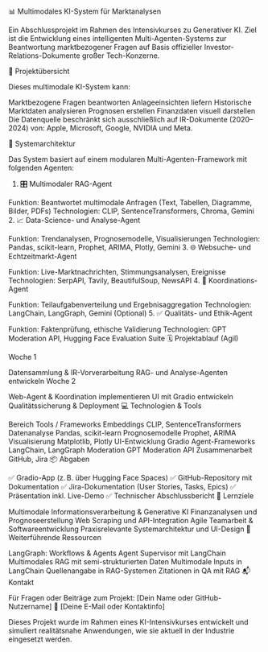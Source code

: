📊 Multimodales KI-System für Marktanalysen

Ein Abschlussprojekt im Rahmen des Intensivkurses zu Generativer KI. Ziel ist die Entwicklung eines intelligenten Multi-Agenten-Systems zur Beantwortung marktbezogener Fragen auf Basis offizieller Investor-Relations-Dokumente großer Tech-Konzerne.

🚀 Projektübersicht

Dieses multimodale KI-System kann:

Marktbezogene Fragen beantworten
Anlageeinsichten liefern
Historische Marktdaten analysieren
Prognosen erstellen
Finanzdaten visuell darstellen
Die Datenquelle beschränkt sich ausschließlich auf IR-Dokumente (2020–2024) von: Apple, Microsoft, Google, NVIDIA und Meta.

🧠 Systemarchitektur

Das System basiert auf einem modularen Multi-Agenten-Framework mit folgenden Agenten:

1. 🎛️ Multimodaler RAG-Agent

Funktion: Beantwortet multimodale Anfragen (Text, Tabellen, Diagramme, Bilder, PDFs)
Technologien: CLIP, SentenceTransformers, Chroma, Gemini
2. 📈 Data-Science- und Analyse-Agent

Funktion: Trendanalysen, Prognosemodelle, Visualisierungen
Technologien: Pandas, scikit-learn, Prophet, ARIMA, Plotly, Gemini
3. 🌐 Websuche- und Echtzeitmarkt-Agent

Funktion: Live-Marktnachrichten, Stimmungsanalysen, Ereignisse
Technologien: SerpAPI, Tavily, BeautifulSoup, NewsAPI
4. 🤝 Koordinations-Agent

Funktion: Teilaufgabenverteilung und Ergebnisaggregation
Technologien: LangChain, LangGraph, Gemini
(Optional) 5. ✅ Qualitäts- und Ethik-Agent

Funktion: Faktenprüfung, ethische Validierung
Technologien: GPT Moderation API, Hugging Face Evaluation Suite
🗓️ Projektablauf (Agil)

Woche 1

Datensammlung & IR-Vorverarbeitung
RAG- und Analyse-Agenten entwickeln
Woche 2

Web-Agent & Koordination implementieren
UI mit Gradio entwickeln
Qualitätssicherung & Deployment
💻 Technologien & Tools

Bereich	Tools / Frameworks
Embeddings	CLIP, SentenceTransformers
Datenanalyse	Pandas, scikit-learn
Prognosemodelle	Prophet, ARIMA
Visualisierung	Matplotlib, Plotly
UI-Entwicklung	Gradio
Agent-Frameworks	LangChain, LangGraph
Moderation	GPT Moderation API
Zusammenarbeit	GitHub, Jira
📦 Abgaben

✅ Gradio-App (z. B. über Hugging Face Spaces)
✅ GitHub-Repository mit Dokumentation
✅ Jira-Dokumentation (User Stories, Tasks, Epics)
✅ Präsentation inkl. Live-Demo
✅ Technischer Abschlussbericht
🎯 Lernziele

Multimodale Informationsverarbeitung & Generative KI
Finanzanalysen und Prognoseerstellung
Web Scraping und API-Integration
Agile Teamarbeit & Softwareentwicklung
Praxisrelevante Systemarchitektur und UI-Design
🔗 Weiterführende Ressourcen

LangGraph: Workflows & Agents
Agent Supervisor mit LangChain
Multimodales RAG mit semi-strukturierten Daten
Multimodale Inputs in LangChain
Quellenangabe in RAG-Systemen
Zitationen in QA mit RAG
📬 Kontakt

Für Fragen oder Beiträge zum Projekt:
[Dein Name oder GitHub-Nutzername]
📧 [Deine E-Mail oder Kontaktinfo]

Dieses Projekt wurde im Rahmen eines KI-Intensivkurses entwickelt und simuliert realitätsnahe Anwendungen, wie sie aktuell in der Industrie eingesetzt werden.